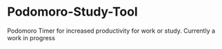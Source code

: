 # Podomoro-Study-Tool
Podomoro Timer for increased productivity for work or study.
Currently a work in progress
